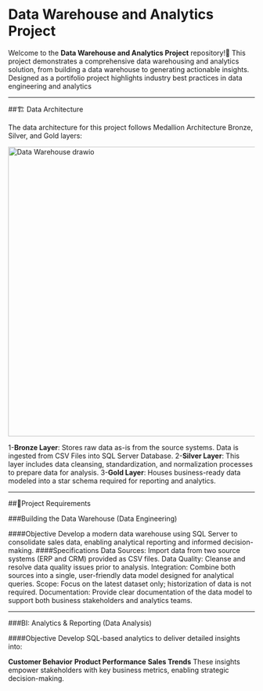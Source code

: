 # Data Warehouse and Analytics Project

Welcome to the **Data Warehouse and Analytics Project** repository!🚀
This project demonstrates a comprehensive data warehousing and analytics solution, from building a data warehouse to generating actionable insights. Designed as a portifolio project highlights industry best practices in data engineering and analytics

---
##🏗️ Data Architecture

The data architecture for this project follows Medallion Architecture Bronze, Silver, and Gold layers:

<img width="931" height="591" alt="Data Warehouse drawio" src="https://github.com/user-attachments/assets/d8af5c2a-6430-470b-84c9-7dd611bd43dc" />


1-**Bronze Layer**: Stores raw data as-is from the source systems. Data is ingested from CSV Files into SQL Server Database.
2-**Silver Layer**: This layer includes data cleansing, standardization, and normalization processes to prepare data for analysis.
3-**Gold Layer**: Houses business-ready data modeled into a star schema required for reporting and analytics.

---

##🚀Project Requirements

###Building the Data Warehouse (Data Engineering)

####Objective
Develop a modern data warehouse using SQL Server to consolidate sales data, enabling analytical reporting and informed decision-making.
####Specifications
Data Sources: Import data from two source systems (ERP and CRM) provided as CSV files.
Data Quality: Cleanse and resolve data quality issues prior to analysis.
Integration: Combine both sources into a single, user-friendly data model designed for analytical queries.
Scope: Focus on the latest dataset only; historization of data is not required.
Documentation: Provide clear documentation of the data model to support both business stakeholders and analytics teams.

---
###BI: Analytics & Reporting (Data Analysis)

####Objective
Develop SQL-based analytics to deliver detailed insights into:

**Customer Behavior**
**Product Performance**
**Sales Trends**
These insights empower stakeholders with key business metrics, enabling strategic decision-making.
